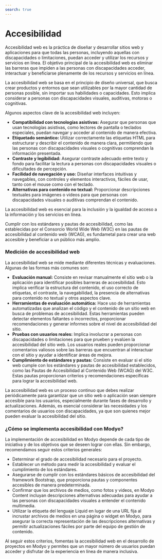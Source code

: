 ```yaml
---
search: true
---
```


# Accesibilidad

Accesibilidad web es la práctica de diseñar y desarrollar sitios web y aplicaciones para que todas las personas, incluyendo aquellas con discapacidades o limitaciones, puedan acceder y utilizar los recursos y servicios en línea. El objetivo principal de la accesibilidad web es eliminar las barreras que impiden a las personas con discapacidades acceder, interactuar y beneficiarse plenamente de los recursos y servicios en línea.

La accesibilidad web se basa en el principio de diseño universal, que busca crear productos y entornos que sean utilizables por la mayor cantidad de personas posible, sin importar sus habilidades o capacidades. Esto implica considerar a personas con discapacidades visuales, auditivas, motoras o cognitivas.

Algunos aspectos clave de la accesibilidad web incluyen:

- **Compatibilidad con tecnologías asistivas:** Asegurar que personas que usan tecnologías asistivas, como lectores de pantalla o teclados especiales, puedan navegar y acceder al contenido de manera efectiva.
- **Etiquetado semántico:** Utilizar correctamente las etiquetas HTML para estructurar y describir el contenido de manera clara, permitiendo que las personas con discapacidades visuales o cognitivas comprendan la información presentada.
- **Contraste y legibilidad:** Asegurar contraste adecuado entre texto y fondo para facilitar la lectura a personas con discapacidades visuales o dificultades de percepción.
- **Facilidad de navegación y uso:** Diseñar interfaces intuitivas y navegables, con controles y elementos interactivos, fáciles de usar, tanto con el mouse como con el teclado.
- **Alternativas para contenido no textual:** Proporcionar descripciones textuales para imágenes o videos para que personas con discapacidades visuales o auditivas comprendan el contenido.

La accesibilidad web es esencial para la inclusión y la igualdad de acceso a la información y los servicios en línea.

Cumplir con los estándares y pautas de accesibilidad, como las establecidas por el Consorcio World Wide Web (W3C) en las pautas de accesibilidad al contenido web (WCAG), es fundametal para crear una web accesible y beneficiar a un público más amplio.


### Medición de accesibilidad web

La accesibilidad web se mide mediante diferentes técnicas y evaluaciones. Algunas de las formas más comunes son:

- **Evaluación manual:** Consiste en revisar manualmente el sitio web o la aplicación para identificar posibles barreras de accesibilidad. Esto implica verificar la estructura del contenido, el uso correcto de etiquetas, el contraste, la navegabilidad, la presencia de alternativas para contenido no textual y otros aspectos clave.
- **Herramientas de evaluación automática:** Hace uso de herramientas automatizadas que analizan el código y el contenido de un sitio web en busca de problemas de accesibilidad. Estas herramientas pueden detectar elementos faltantes o incorrectos, proporcionar recomendaciones y generar informes sobre el nivel de accesibilidad del sitio.
- **Pruebas con usuarios reales:** Implica involucrar a personas con discapacidades o limitaciones para que prueben y evalúen la accesibilidad del sitio web. Los usuarios reales pueden proporcionar comentarios valiosos sobre las barreras que encuentran al interactuar con el sitio y ayudar a identificar áreas de mejora.
- **Cumplimiento de estándares y pautas:** Consiste en evaluar si el sitio web cumple con los estándares y pautas de accesibilidad establecidos, como las Pautas de Accesibilidad al Contenido Web (WCAG) del W3C. Estas pautas proporcionan criterios y recomendaciones específicas para lograr la accesibilidad web.

La accesibilidad web es un proceso continuo que debes realizar periódicamente para garantizar que un sitio web o aplicación sean siempre accesible para los usuarios, especialmente durante fases de desarrollo y actualizaciones. Además, es esencial considerar las necesidades y los comentarios de usuarios con discapacidades, ya que son quienes mejor pueden evaluar la accesibilidad del sitio.


### ¿Cómo se implementa accesibilidad con Modyo?

La implementación de accesibilidad en Modyo depende de cada tipo de iniciativa y de los objetivos que se deseen lograr con ellas. Sin embargo, recomendamos seguir estos criterios generales:

- Determinar el grado de accesibilidad necesario para el proyecto.
- Establecer un método para medir la accesibilidad y evaluar el cumplimiento de los estándares.
- Asegurarse de cumplir con los estándares básicos de accesibilidad del framework Bootstrap, que proporciona pautas y
  componentes accesibles de manera predeterminada.
- Confirmar que los archivos de medios, como fotos y videos, en Modyo Content incluyan descripciones alternativas adecuadas para ayudar a las personas con discapacidades visuales a entender el contenido multimedia.
- Utilizar la etiqueta del lenguaje Liquid en lugar de una URL fija al incrustar archivos de medios en una página o widget en Modyo, para asegurar la correcta representación de las descripciones alternativas y permitir actualizaciones fáciles por parte del equipo de gestión de contenido.

Al seguir estos criterios, fomentas la accesibilidad web en el desarrollo de proyectos en Modyo y permites que un mayor número de usuarios puedan acceder y disfrutar de la experiencia en línea de manera inclusiva.